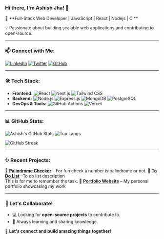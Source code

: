 ### Hi there, I'm Ashish Jha! 👋

🚀 **Full-Stack Web Developer | JavaScript | React | Nodejs | C **

💡 Passionate about building scalable web applications and contributing to open-source.

---

### 📫 Connect with Me:

[![LinkedIn](https://img.shields.io/badge/-LinkedIn-blue?style=flat-square&logo=linkedin)](www.linkedin.com/in/ashishjhaaa)
[![Twitter](https://img.shields.io/badge/-Twitter-1DA1F2?style=flat-square&logo=twitter&logoColor=white)](https://x.com/Ashishjha4265)
[![GitHub](https://img.shields.io/badge/-GitHub-181717?style=flat-square&logo=github&logoColor=white)](https://github.com/CodeMasterAshish)

---

### 🛠️ Tech Stack:

- **Frontend:** ![React](https://img.shields.io/badge/-React-61DAFB?style=flat-square&logo=react&logoColor=white) ![Next.js](https://img.shields.io/badge/-Next.js-000000?style=flat-square&logo=next.js&logoColor=white) ![Tailwind CSS](https://img.shields.io/badge/-Tailwind%20CSS-38B2AC?style=flat-square&logo=tailwind-css&logoColor=white)
- **Backend:** ![Node.js](https://img.shields.io/badge/-Node.js-339933?style=flat-square&logo=node.js&logoColor=white) ![Express.js](https://img.shields.io/badge/-Express.js-000000?style=flat-square&logo=express&logoColor=white) ![MongoDB](https://img.shields.io/badge/-MongoDB-47A248?style=flat-square&logo=mongodb&logoColor=white) ![PostgreSQL](https://img.shields.io/badge/-PostgreSQL-336791?style=flat-square&logo=postgresql&logoColor=white)
- **DevOps & Tools:**  ![GitHub Actions](https://img.shields.io/badge/-GitHub%20Actions-2088FF?style=flat-square&logo=github-actions&logoColor=white)  ![Vercel](https://img.shields.io/badge/-Vercel-000000?style=flat-square&logo=vercel&logoColor=white)

---

### 📊 GitHub Stats:

![Ashish's GitHub Stats](https://github-readme-stats.vercel.app/api?username=AshishJha&show_icons=true&theme=dark)
![Top Langs](https://github-readme-stats.vercel.app/api/top-langs/?username=AshishJha&layout=compact&theme=dark)

![GitHub Streak](https://github-readme-streak-stats.herokuapp.com/?user=AshishJha&theme=dark)

---

### ✨ Recent Projects:

🔗 **[Palindrome Checker](https://github.com/CodeMasterAshish/PalindromeChecker)** – For fun check a number is palindrome or not.
🔗 **[To Do List](https://github.com/CodeMasterAshish/todo-list)** –To do list  description  
This is for me to remember the task.
🔗 **[Portfolio Website](https://github.com/AshishJha/Portfolio)** – My personal portfolio showcasing my work  

---

### 🤝 Let's Collaborate!

- 💻 Looking for **open-source projects** to contribute to.
- 🚀 Always learning and sharing knowledge.

🌟 **Let's connect and build amazing things together!**
